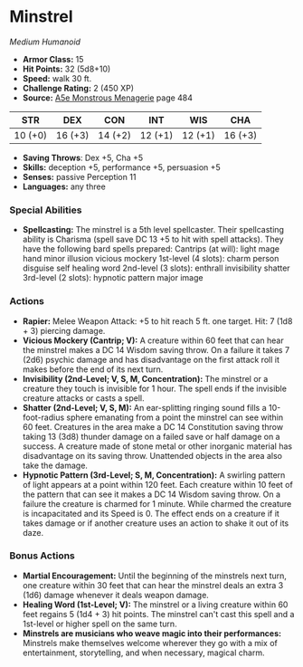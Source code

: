 # Minstrel

*Medium* *Humanoid*

- **Armor Class:** 15
- **Hit Points:** 32 (5d8+10)
- **Speed:** walk 30 ft.
- **Challenge Rating:** 2 (450 XP)
- **Source:** [A5e Monstrous Menagerie](https://enpublishingrpg.com/products/level-up-monstrous-menagerie-a5e) page 484

| STR | DEX | CON | INT | WIS | CHA |
| --- | --- | --- | --- | --- | --- |
| 10 (+0) | 16 (+3) | 14 (+2) | 12 (+1) | 12 (+1) | 16 (+3) |

- **Saving Throws**: Dex +5, Cha +5
- **Skills:** deception +5, performance +5, persuasion +5
- **Senses:** passive Perception 11
- **Languages:** any three
### Special Abilities
- **Spellcasting:** The minstrel is a 5th level spellcaster. Their spellcasting ability is Charisma (spell save DC 13
 +5 to hit with spell attacks). They have the following bard spells prepared:
 Cantrips (at will): light
 mage hand
 minor illusion
 vicious mockery
 1st-level (4 slots): charm person
 disguise self
 healing word
 2nd-level (3 slots): enthrall
 invisibility
 shatter
 3rd-level (2 slots): hypnotic pattern
 major image
### Actions
- **Rapier:** Melee Weapon Attack: +5 to hit  reach 5 ft.  one target. Hit: 7 (1d8 + 3) piercing damage.
- **Vicious Mockery (Cantrip; V):** A creature within 60 feet that can hear the minstrel makes a DC 14 Wisdom saving throw. On a failure  it takes 7 (2d6) psychic damage and has disadvantage on the first attack roll it makes before the end of its next turn.
- **Invisibility (2nd-Level; V, S, M, Concentration):** The minstrel or a creature they touch is invisible for 1 hour. The spell ends if the invisible creature attacks or casts a spell.
- **Shatter (2nd-Level; V, S, M):** An ear-splitting ringing sound fills a 10-foot-radius sphere emanating from a point the minstrel can see within 60 feet. Creatures in the area make a DC 14 Constitution saving throw  taking 13 (3d8) thunder damage on a failed save or half damage on a success. A creature made of stone  metal  or other inorganic material has disadvantage on its saving throw. Unattended objects in the area also take the damage.
- **Hypnotic Pattern (3rd-Level; S, M, Concentration):** A swirling pattern of light appears at a point within 120 feet. Each creature within 10 feet of the pattern that can see it makes a DC 14 Wisdom saving throw. On a failure  the creature is charmed for 1 minute. While charmed  the creature is incapacitated and its Speed is 0. The effect ends on a creature if it takes damage or if another creature uses an action to shake it out of its daze.
### Bonus Actions
- **Martial Encouragement:** Until the beginning of the minstrels next turn, one creature within 30 feet that can hear the minstrel deals an extra 3 (1d6) damage whenever it deals weapon damage.
- **Healing Word (1st-Level; V):** The minstrel or a living creature within 60 feet regains 5 (1d4 + 3) hit points. The minstrel can't cast this spell and a 1st-level or higher spell on the same turn.
- **Minstrels are musicians who weave magic into their performances:** Minstrels make themselves welcome wherever they go with a mix of entertainment, storytelling, and when necessary, magical charm.


